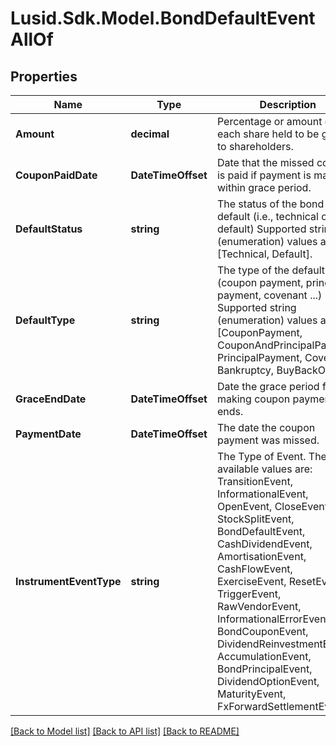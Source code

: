 # Lusid.Sdk.Model.BondDefaultEventAllOf

## Properties

Name | Type | Description | Notes
------------ | ------------- | ------------- | -------------
**Amount** | **decimal** | Percentage or amount of each share held to be given to shareholders. | 
**CouponPaidDate** | **DateTimeOffset** | Date that the missed coupon is paid if payment is made within grace period. | 
**DefaultStatus** | **string** | The status of the bond default (i.e., technical or default)    Supported string (enumeration) values are: [Technical, Default]. | 
**DefaultType** | **string** | The type of the default. (coupon payment, principal payment, covenant ...)    Supported string (enumeration) values are: [CouponPayment, CouponAndPrincipalPayment, PrincipalPayment, Covenant, Bankruptcy, BuyBackOption]. | 
**GraceEndDate** | **DateTimeOffset** | Date the grace period for making coupon payment ends. | 
**PaymentDate** | **DateTimeOffset** | The date the coupon payment was missed. | 
**InstrumentEventType** | **string** | The Type of Event. The available values are: TransitionEvent, InformationalEvent, OpenEvent, CloseEvent, StockSplitEvent, BondDefaultEvent, CashDividendEvent, AmortisationEvent, CashFlowEvent, ExerciseEvent, ResetEvent, TriggerEvent, RawVendorEvent, InformationalErrorEvent, BondCouponEvent, DividendReinvestmentEvent, AccumulationEvent, BondPrincipalEvent, DividendOptionEvent, MaturityEvent, FxForwardSettlementEvent | 

[[Back to Model list]](../README.md#documentation-for-models) [[Back to API list]](../README.md#documentation-for-api-endpoints) [[Back to README]](../README.md)

